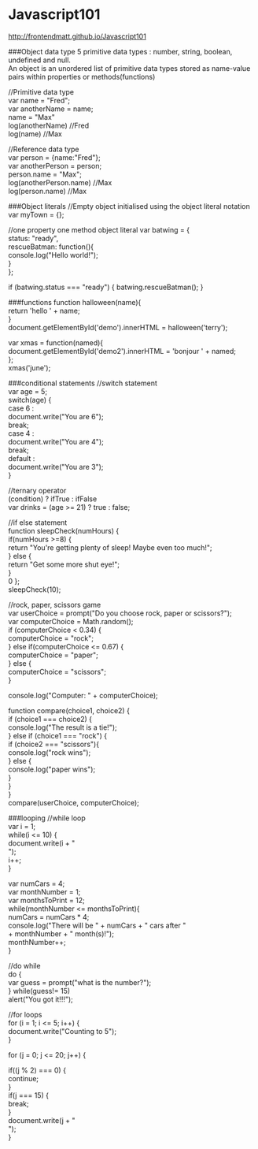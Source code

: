 # Javascript101
http://frontendmatt.github.io/Javascript101

###Object data type
5 primitive data types : number, string, boolean, undefined and null. <br />
An object is an unordered list of primitive data types stored as name-value pairs within properties or methods(functions) <br />

//Primitive data type <br />
var name = "Fred"; <br />
var anotherName = name; <br />
name = "Max" <br />
log(anotherName) //Fred <br />
log(name) //Max <br />

//Reference data type <br />
var person = {name:"Fred"}; <br />
var anotherPerson = person; <br />
person.name = "Max"; <br />
log(anotherPerson.name) //Max <br />
log(person.name) //Max <br />

###Object literals
//Empty object initialised using the object literal notation <br>
var myTown = {}; <br>

//one property one method object literal
var batwing = { <br>
	status: "ready", <br>
	rescueBatman: function(){ <br>
		console.log("Hello world!"); <br>
	} <br>
}; <br>

if (batwing.status === "ready") {
	batwing.rescueBatman();
}

###functions
function halloween(name){ <br />
  return 'hello ' + name; <br />
} <br />
document.getElementById('demo').innerHTML = halloween('terry'); <br />

var xmas = function(named){ <br />
  document.getElementById('demo2').innerHTML = 'bonjour ' + named; <br />
}; <br />
xmas('june'); <br />

###conditional statements
//switch statement <br />
var age = 5; <br />
switch(age) { <br />
	case 6 : <br />
		document.write("You are 6"); <br />
		break; <br />
	case 4 : <br />
		document.write("You are 4"); <br />
		break; <br />
	default : <br />
		document.write("You are 3"); <br />
}

//ternary operator <br />
(condition) ? ifTrue : ifFalse <br />
var drinks = (age >= 21) ? true : false; <br />

//if else statement <br />
function sleepCheck(numHours) { <br />
    if(numHours >=8) { <br />
    return "You're getting plenty of sleep! Maybe even too much!"; <br />
} else { <br />
    return "Get some more shut eye!"; <br />
    } <br />0
}; <br />
sleepCheck(10); <br />

//rock, paper, scissors game <br />
var userChoice = prompt("Do you choose rock, paper or scissors?"); <br />
var computerChoice = Math.random(); <br />
if (computerChoice < 0.34) { <br />
computerChoice = "rock"; <br />
} else if(computerChoice <= 0.67) { <br />
computerChoice = "paper"; <br />
} else { <br />
computerChoice = "scissors"; <br />
} <br />

console.log("Computer: " + computerChoice); <br />

function compare(choice1, choice2) { <br />
if (choice1 === choice2) { <br />
console.log("The result is a tie!"); <br />
} else if (choice1 === "rock") { <br />
if (choice2 === "scissors"){ <br />
console.log("rock wins"); <br />
} else { <br />
console.log("paper wins"); <br />
} <br />
} <br />
} <br />
compare(userChoice, computerChoice); <br />

###looping
//while loop <br />
var i = 1; <br />
while(i <= 10) { <br />
  document.write(i + "<br />"); <br />
  i++; <br />
} <br />

var numCars = 4; <br />
var monthNumber = 1; <br />
var monthsToPrint = 12; <br />
while(monthNumber <= monthsToPrint){ <br />
  numCars = numCars * 4; <br />
	console.log("There will be " + numCars + " cars after " <br />
              + monthNumber + " month(s)!"); <br />
  monthNumber++; <br />
} <br />

//do while <br />
do { <br />
  var guess = prompt("what is the number?"); <br />
} while(guess!= 15) <br />
alert("You got it!!!"); <br />

//for loops <br />
for (i = 1; i <= 5; i++) { <br />
  document.write("Counting to 5"); <br />
} <br />

for (j = 0; j <= 20; j++) { <br />
  
  if((j % 2) === 0) { <br />
    continue; <br />
  } <br />
  if(j === 15) { <br />
    break; <br />
  } <br />
  document.write(j + "<br />"); <br />
} <br />



